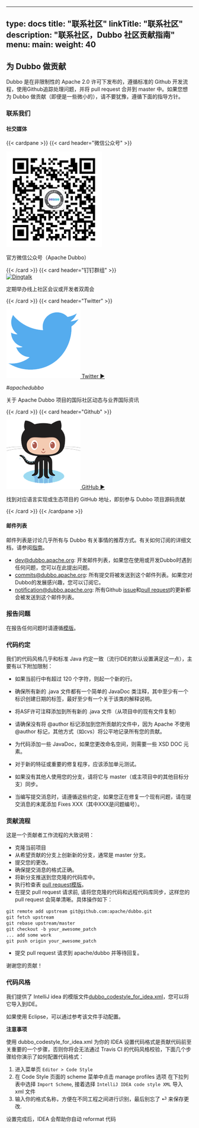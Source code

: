 
---
type: docs
title: "联系社区"
linkTitle: "联系社区"
description: "联系社区，Dubbo 社区贡献指南"
menu:
  main:
    weight: 40
---

## 为 Dubbo 做贡献

Dubbo 是在非限制性的 Apache 2.0 许可下发布的，遵循标准的 Github 开发流程，使用Github追踪处理问题，并将 pull request 合并到 master 中。如果您想为 Dubbo 做贡献（即便是一些微小的），请不要犹豫，遵循下面的指导方针。

### 联系我们

#### 社交媒体
{{< cardpane >}}
  {{< card header="微信公众号" >}}
<div class="community-resource">
   <a href="">
       <img src="/imgs/contacts/wechat-account.jpg" alt="Wechat">
   </a>
   <p>官方微信公众号（Apache Dubbo）</p>
</div>
  {{< /card >}}
  {{< card header="钉钉群组" >}}
<div id="slack" class="community-resource">
    <a href="">
        <img src="/imgs/contacts/dingtalk.jpg" alt="Dingtalk">
    </a>
    <p>定期举办线上社区会议或开发者双周会</p>
</div>
  {{< /card >}}
  {{< card header="Twitter" >}}
<div id="twitter" class="community-resource">
    <a href="https://twitter.com/apachedubbo">
        <img src="/imgs/contacts/twitter.png" alt="Twitter">
    </a>
    <a href="https://twitter.com/apachedubbo">Twitter&nbsp;&#9654;</a>
    <p><em>#apachedubbo</em></p>
    <p>关于 Apache Dubbo 项目的国际社区动态与业界国际资讯</p>
</div>
  {{< /card >}}
  {{< card header="Github" >}}
<div id="github" class="community-resource">
    <a href="https://github.com/apache/dubbo-awesome">
        <img src="/imgs/contacts/github.png" alt="GitHub">
    </a>
    <a href="../github/">GitHub&nbsp;&#9654;</a>
    <p>找到对应语言实现或生态项目的 GitHub 地址，即刻参与 Dubbo 项目源码贡献</p>
</div>
  {{< /card >}}
{{< /cardpane >}}

#### 邮件列表


邮件列表是讨论几乎所有与 Dubbo 有关事情的推荐方式。有关如何订阅的详细文档，请参阅[指南](https://github.com/apache/dubbo/wiki/Mailing-list-subscription-guide)。

- [dev@dubbo.apache.org](mailto:dev-subscribe@dubbo.apache.org): 开发邮件列表，如果您在使用或开发Dubbo时遇到任何问题，您可以在此提出问题。
- [commits@dubbo.apache.org](mailto:commits-subscribe@dubbo.apache.org): 所有提交将被发送到这个邮件列表。如果您对Dubbo的发展感兴趣，您可以订阅它。
- [notification@dubbo.apache.org](mailto:notification-subscribe@dubbo.apache.org): 所有Github  [issue](https://github.com/apache/dubbo/issues)和[pull request](https://github.com/apache/dubbo/pulls)的更新都会被发送到这个邮件列表。

### 报告问题

在报告任何问题时请遵循[模版](https://github.com/apache/dubbo/issues/new?template=dubbo-issue-report-template.md)。

### 代码约定
我们的代码风格几乎和标准 Java 约定一致（流行IDE的默认设置满足这一点），主要有以下附加限制：

* 如果当前行中有超过 120 个字符，则起一个新的行。

* 确保所有新的 .java 文件都有一个简单的 JavaDoc 类注释，其中至少有一个标识创建日期的标签，最好至少有一个关于该类的解释说明。

* 将ASF许可注释添加到所有新的 .java 文件（从项目中的现有文件复制）

* 请确保没有将 @author 标记添加到您所贡献的文件中，因为 Apache 不使用 @author 标记，其他方式（如cvs）将公平地记录所有您的贡献。

* 为代码添加一些 JavaDoc，如果您更改命名空间，则需要一些 XSD DOC 元素。

* 对于新的特征或重要的修复程序，应该添加单元测试。

* 如果没有其他人使用您的分支，请将它与 master（或主项目中的其他目标分支）同步。

* 当编写提交消息时，请遵循这些约定，如果您正在修复一个现有问题，请在提交消息的末尾添加 Fixes XXX（其中XXX是问题编号）。

### 贡献流程

这是一个贡献者工作流程的大致说明：

* 克隆当前项目
* 从希望贡献的分支上创新新的分支，通常是 master 分支。
* 提交您的更改。
* 确保提交消息的格式正确。
* 将新分支推送到您克隆的代码库中。
* 执行检查表 [pull request模版](https://github.com/apache/dubbo/blob/master/PULL_REQUEST_TEMPLATE.md)。
* 在提交 pull request 请求前, 请将您克隆的代码和远程代码库同步，这样您的 pull request 会简单清晰。具体操作如下：
```
git remote add upstream git@github.com:apache/dubbo.git
git fetch upstream
git rebase upstream/master
git checkout -b your_awesome_patch
... add some work
git push origin your_awesome_patch
```
* 提交 pull request 请求到 apache/dubbo 并等待回复。

谢谢您的贡献！

### 代码风格


我们提供了 IntelliJ idea 的模版文件[dubbo_codestyle_for_idea.xml](https://github.com/apache/dubbo/tree/master/codestyle/dubbo_codestyle_for_idea.xml)，您可以将它导入到IDE。

如果使用 Eclipse，可以通过参考该文件手动配置。

**注意事项**

使用 dubbo_codestyle_for_idea.xml 为你的 IDEA 设置代码格式是贡献代码前至关重要的一个步骤，否则你将会无法通过 Travis CI 的代码风格校验，下面几个步骤给你演示了如何配置代码格式：

1. 进入菜单页 `Editor > Code Style`
2. 在 Code Style 页面的 scheme 菜单中点击 manage profiles 选项
在下拉列表中选择 `Import Scheme`, 接着选择 `IntelliJ IDEA code style XML` 导入 xml 文件
3. 输入你的格式名称，方便在不同工程之间进行识别，最后别忘了 ⏎ 来保存更改.

设置完成后，IDEA 会帮助你自动 reformat 代码




